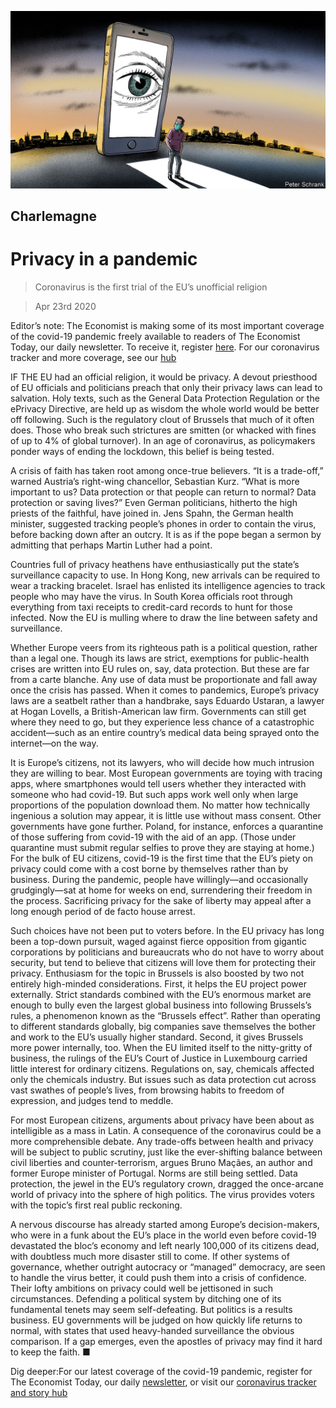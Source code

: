 ![](./images/20200425_EUD000_0.jpg)

## Charlemagne

# Privacy in a pandemic

> Coronavirus is the first trial of the EU’s unofficial religion

> Apr 23rd 2020

Editor’s note: The Economist is making some of its most important coverage of the covid-19 pandemic freely available to readers of The Economist Today, our daily newsletter. To receive it, register [here](https://www.economist.com//newslettersignup). For our coronavirus tracker and more coverage, see our [hub](https://www.economist.com//coronavirus)

IF THE EU had an official religion, it would be privacy. A devout priesthood of EU officials and politicians preach that only their privacy laws can lead to salvation. Holy texts, such as the General Data Protection Regulation or the ePrivacy Directive, are held up as wisdom the whole world would be better off following. Such is the regulatory clout of Brussels that much of it often does. Those who break such strictures are smitten (or whacked with fines of up to 4% of global turnover). In an age of coronavirus, as policymakers ponder ways of ending the lockdown, this belief is being tested.

A crisis of faith has taken root among once-true believers. “It is a trade-off,” warned Austria’s right-wing chancellor, Sebastian Kurz. “What is more important to us? Data protection or that people can return to normal? Data protection or saving lives?” Even German politicians, hitherto the high priests of the faithful, have joined in. Jens Spahn, the German health minister, suggested tracking people’s phones in order to contain the virus, before backing down after an outcry. It is as if the pope began a sermon by admitting that perhaps Martin Luther had a point.

Countries full of privacy heathens have enthusiastically put the state’s surveillance capacity to use. In Hong Kong, new arrivals can be required to wear a tracking bracelet. Israel has enlisted its intelligence agencies to track people who may have the virus. In South Korea officials root through everything from taxi receipts to credit-card records to hunt for those infected. Now the EU is mulling where to draw the line between safety and surveillance.

Whether Europe veers from its righteous path is a political question, rather than a legal one. Though its laws are strict, exemptions for public-health crises are written into EU rules on, say, data protection. But these are far from a carte blanche. Any use of data must be proportionate and fall away once the crisis has passed. When it comes to pandemics, Europe’s privacy laws are a seatbelt rather than a handbrake, says Eduardo Ustaran, a lawyer at Hogan Lovells, a British-American law firm. Governments can still get where they need to go, but they experience less chance of a catastrophic accident—such as an entire country’s medical data being sprayed onto the internet—on the way.

It is Europe’s citizens, not its lawyers, who will decide how much intrusion they are willing to bear. Most European governments are toying with tracing apps, where smartphones would tell users whether they interacted with someone who had covid-19. But such apps work well only when large proportions of the population download them. No matter how technically ingenious a solution may appear, it is little use without mass consent. Other governments have gone further. Poland, for instance, enforces a quarantine of those suffering from covid-19 with the aid of an app. (Those under quarantine must submit regular selfies to prove they are staying at home.) For the bulk of EU citizens, covid-19 is the first time that the EU’s piety on privacy could come with a cost borne by themselves rather than by business. During the pandemic, people have willingly—and occasionally grudgingly—sat at home for weeks on end, surrendering their freedom in the process. Sacrificing privacy for the sake of liberty may appeal after a long enough period of de facto house arrest.

Such choices have not been put to voters before. In the EU privacy has long been a top-down pursuit, waged against fierce opposition from gigantic corporations by politicians and bureaucrats who do not have to worry about security, but tend to believe that citizens will love them for protecting their privacy. Enthusiasm for the topic in Brussels is also boosted by two not entirely high-minded considerations. First, it helps the EU project power externally. Strict standards combined with the EU’s enormous market are enough to bully even the largest global business into following Brussels’s rules, a phenomenon known as the “Brussels effect”. Rather than operating to different standards globally, big companies save themselves the bother and work to the EU’s usually higher standard. Second, it gives Brussels more power internally, too. When the EU limited itself to the nitty-gritty of business, the rulings of the EU’s Court of Justice in Luxembourg carried little interest for ordinary citizens. Regulations on, say, chemicals affected only the chemicals industry. But issues such as data protection cut across vast swathes of people’s lives, from browsing habits to freedom of expression, and judges tend to meddle.

For most European citizens, arguments about privacy have been about as intelligible as a mass in Latin. A consequence of the coronavirus could be a more comprehensible debate. Any trade-offs between health and privacy will be subject to public scrutiny, just like the ever-shifting balance between civil liberties and counter-terrorism, argues Bruno Maçães, an author and former Europe minister of Portugal. Norms are still being settled. Data protection, the jewel in the EU’s regulatory crown, dragged the once-arcane world of privacy into the sphere of high politics. The virus provides voters with the topic’s first real public reckoning.

A nervous discourse has already started among Europe’s decision-makers, who were in a funk about the EU’s place in the world even before covid-19 devastated the bloc’s economy and left nearly 100,000 of its citizens dead, with doubtless much more disaster still to come. If other systems of governance, whether outright autocracy or “managed” democracy, are seen to handle the virus better, it could push them into a crisis of confidence. Their lofty ambitions on privacy could well be jettisoned in such circumstances. Defending a political system by ditching one of its fundamental tenets may seem self-defeating. But politics is a results business. EU governments will be judged on how quickly life returns to normal, with states that used heavy-handed surveillance the obvious comparison. If a gap emerges, even the apostles of privacy may find it hard to keep the faith. ■

Dig deeper:For our latest coverage of the covid-19 pandemic, register for The Economist Today, our daily [newsletter](https://www.economist.com//newslettersignup), or visit our [coronavirus tracker and story hub](https://www.economist.com//coronavirus)